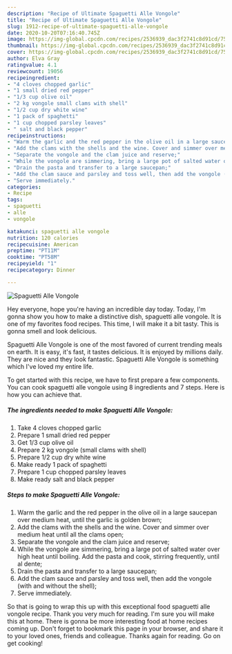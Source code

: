 ```yaml
---
description: "Recipe of Ultimate Spaguetti Alle Vongole"
title: "Recipe of Ultimate Spaguetti Alle Vongole"
slug: 1912-recipe-of-ultimate-spaguetti-alle-vongole
date: 2020-10-20T07:16:40.745Z
image: https://img-global.cpcdn.com/recipes/2536939_dac3f2741c8d91cd/751x532cq70/spaguetti-alle-vongole-recipe-main-photo.jpg
thumbnail: https://img-global.cpcdn.com/recipes/2536939_dac3f2741c8d91cd/751x532cq70/spaguetti-alle-vongole-recipe-main-photo.jpg
cover: https://img-global.cpcdn.com/recipes/2536939_dac3f2741c8d91cd/751x532cq70/spaguetti-alle-vongole-recipe-main-photo.jpg
author: Elva Gray
ratingvalue: 4.1
reviewcount: 19056
recipeingredient:
- "4 cloves chopped garlic"
- "1 small dried red pepper"
- "1/3 cup olive oil"
- "2 kg vongole small clams with shell"
- "1/2 cup dry white wine"
- "1 pack of spaghetti"
- "1 cup chopped parsley leaves"
- " salt and black pepper"
recipeinstructions:
- "Warm the garlic and the red pepper in the olive oil in a large saucepan over medium heat, until the garlic is golden brown;"
- "Add the clams with the shells and the wine. Cover and simmer over medium heat until all the clams open;"
- "Separate the vongole and the clam juice and reserve;"
- "While the vongole are simmering, bring a large pot of salted water over high heat until boiling. Add the pasta and cook, stirring frequently, until al dente;"
- "Drain the pasta and transfer to a large saucepan;"
- "Add the clam sauce and parsley and toss well, then add the vongole (with and without the shell);"
- "Serve immediately."
categories:
- Recipe
tags:
- spaguetti
- alle
- vongole

katakunci: spaguetti alle vongole 
nutrition: 120 calories
recipecuisine: American
preptime: "PT11M"
cooktime: "PT58M"
recipeyield: "1"
recipecategory: Dinner

---
```



![Spaguetti Alle Vongole](https://img-global.cpcdn.com/recipes/2536939_dac3f2741c8d91cd/751x532cq70/spaguetti-alle-vongole-recipe-main-photo.jpg)

Hey everyone, hope you're having an incredible day today. Today, I'm gonna show you how to make a distinctive dish, spaguetti alle vongole. It is one of my favorites food recipes. This time, I will make it a bit tasty. This is gonna smell and look delicious.



Spaguetti Alle Vongole is one of the most favored of current trending meals on earth. It is easy, it's fast, it tastes delicious. It is enjoyed by millions daily. They are nice and they look fantastic. Spaguetti Alle Vongole is something which I've loved my entire life.


To get started with this recipe, we have to first prepare a few components. You can cook spaguetti alle vongole using 8 ingredients and 7 steps. Here is how you can achieve that.

<!--inarticleads1-->

##### The ingredients needed to make Spaguetti Alle Vongole:

1. Take 4 cloves chopped garlic
1. Prepare 1 small dried red pepper
1. Get 1/3 cup olive oil
1. Prepare 2 kg vongole (small clams with shell)
1. Prepare 1/2 cup dry white wine
1. Make ready 1 pack of spaghetti
1. Prepare 1 cup chopped parsley leaves
1. Make ready  salt and black pepper




<!--inarticleads2-->

##### Steps to make Spaguetti Alle Vongole:

1. Warm the garlic and the red pepper in the olive oil in a large saucepan over medium heat, until the garlic is golden brown;
1. Add the clams with the shells and the wine. Cover and simmer over medium heat until all the clams open;
1. Separate the vongole and the clam juice and reserve;
1. While the vongole are simmering, bring a large pot of salted water over high heat until boiling. Add the pasta and cook, stirring frequently, until al dente;
1. Drain the pasta and transfer to a large saucepan;
1. Add the clam sauce and parsley and toss well, then add the vongole (with and without the shell);
1. Serve immediately.




So that is going to wrap this up with this exceptional food spaguetti alle vongole recipe. Thank you very much for reading. I'm sure you will make this at home. There is gonna be more interesting food at home recipes coming up. Don't forget to bookmark this page in your browser, and share it to your loved ones, friends and colleague. Thanks again for reading. Go on get cooking!
